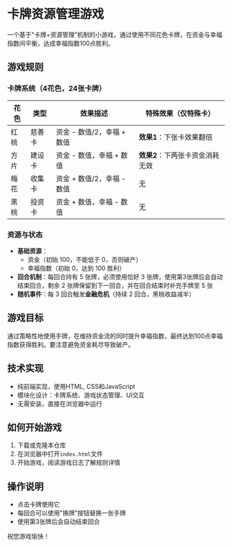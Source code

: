 # 卡牌资源管理游戏

一个基于"卡牌+资源管理"机制的小游戏，通过使用不同花色卡牌，在资金与幸福指数间平衡，达成幸福指数100点胜利。

## 游戏规则

### 卡牌系统（4花色，24张卡牌）

| 花色   | 类型       | 效果描述                          | 特殊效果（仅特殊卡）         |
|--------|------------|-----------------------------------|------------------------------|
| 红桃   | 慈善卡     | 资金 - 数值/2，幸福 + 数值         | **效果1**：下张卡效果翻倍    |
| 方片   | 建设卡     | 资金 - 数值，幸福 + 数值            | **效果2**：下两张卡资金消耗无效 |
| 梅花   | 收集卡     | 资金 + 数值/2，幸福 - 数值         | 无                           |
| 黑桃   | 投资卡     | 资金 + 数值，幸福 - 数值            | 无                           |

### 资源与状态

- **基础资源**：
  - 资金（初始 100，不能低于 0，否则破产）
  - 幸福指数（初始 0，达到 100 胜利）
- **回合机制**：每回合持有 5 张牌，必须使用恰好 3 张牌，使用第3张牌后会自动结束回合，剩余 2 张牌保留到下一回合，并在回合结束时补充手牌至 5 张
- **随机事件**：每 3 回合触发**金融危机**（持续 2 回合，黑桃收益减半）

## 游戏目标

通过策略性地使用手牌，在维持资金流的同时提升幸福指数，最终达到100点幸福指数获得胜利。要注意避免资金耗尽导致破产。

## 技术实现

- 纯前端实现，使用HTML, CSS和JavaScript
- 模块化设计：卡牌系统、游戏状态管理、UI交互
- 无需安装，直接在浏览器中运行

## 如何开始游戏

1. 下载或克隆本仓库
2. 在浏览器中打开`index.html`文件
3. 开始游戏，阅读游戏日志了解规则详情

## 操作说明

- 点击卡牌使用它
- 每回合可以使用"换牌"按钮替换一张手牌
- 使用第3张牌后会自动结束回合

祝您游戏愉快！ 